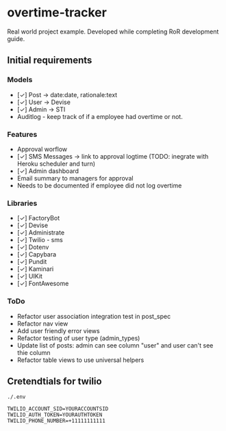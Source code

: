 # overtime-tracker

Real world project example. Developed while completing RoR development guide.

## Initial requirements

### Models

- [✓] Post -> date:date, rationale:text
- [✓] User -> Devise
- [✓] Admin -> STI
- Auditlog - keep track of if a employee had overtime or not.

### Features

- Approval worflow
- [✓] SMS Messages -> link to approval logtime (TODO: inegrate with Heroku scheduler and turn)
- [✓] Admin dashboard
- Email summary to managers for approval
- Needs to be documented if employee did not log overtime

### Libraries

- [✓] FactoryBot
- [✓] Devise
- [✓] Administrate
- [✓] Twilio - sms
- [✓] Dotenv
- [✓] Capybara
- [✓] Pundit
- [✓] Kaminari
- [✓] UIKit
- [✓] FontAwesome

### ToDo

- Refactor user association integration test in post_spec
- Refactor nav view
- Add user friendly error views
- Refactor testing of user type (admin_types)
- Update list of posts: admin can see column "user" and user can't see thie column
- Refactor table views to use universal helpers

## Cretendtials for twilio

`./.env`
```
TWILIO_ACCOUNT_SID=YOURACCOUNTSID
TWILIO_AUTH_TOKEN=YOURAUTHTOKEN
TWILIO_PHONE_NUMBER=+11111111111
```
